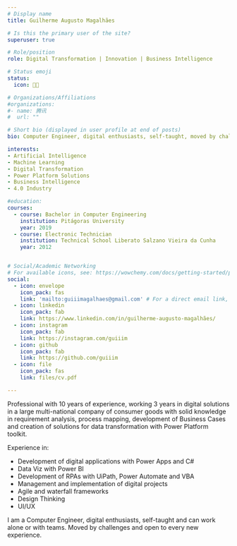 ```yaml
---
# Display name
title: Guilherme Augusto Magalhães

# Is this the primary user of the site?
superuser: true

# Role/position
role: Digital Transformation | Innovation | Business Intelligence

# Status emoji
status:
  icon: 👨‍💻

# Organizations/Affiliations
#organizations:
#- name: 腾讯
#  url: ""

# Short bio (displayed in user profile at end of posts)
bio: Computer Engineer, digital enthusiasts, self-taught, moved by challenges and open to every new experience.

interests:
- Artificial Intelligence
- Machine Learning
- Digital Transformation
- Power Platform Solutions
- Business Intelligence
- 4.0 Industry

#education:
courses:
  - course: Bachelor in Computer Engineering
    institution: Pitágoras University
    year: 2019
  - course: Electronic Technician 
    institution: Technical School Liberato Salzano Vieira da Cunha
    year: 2012


# Social/Academic Networking
# For available icons, see: https://wowchemy.com/docs/getting-started/page-builder/#icons
social:
  - icon: envelope
    icon_pack: fas
    link: 'mailto:guiiimagalhaes@gmail.com' # For a direct email link, use "mailto:test@example.org".
  - icon: linkedin
    icon_pack: fab
    link: https://www.linkedin.com/in/guilherme-augusto-magalhães/
  - icon: instagram
    icon_pack: fab
    link: https://instagram.com/guiiim
  - icon: github
    icon_pack: fab  
    link: https://github.com/guiiim
  - icon: file
    icon_pack: fas
    link: files/cv.pdf

---
```


Professional with 10 years of experience, working 3 years in digital solutions in a large multi-national company of consumer goods with solid knowledge in requirement analysis, process mapping, development of Business Cases and creation of solutions for data transformation with Power Platform toolkit. 

Experience in:
  - Development of digital applications with Power Apps and C#
  - Data Viz with Power BI
  - Development of RPAs with UiPath, Power Automate and VBA
  - Management and implementation of digital projects
  - Agile and waterfall frameworks
  - Design Thinking
  - UI/UX

I am a Computer Engineer, digital enthusiasts, self-taught and can work alone or with teams. 
Moved by challenges and open to every new experience. 